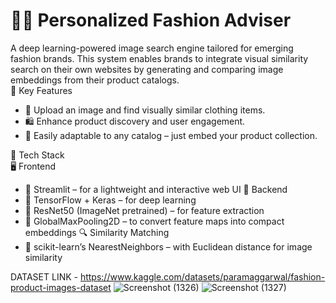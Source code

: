 # 👗✨ Personalized Fashion Adviser
A deep learning-powered image search engine tailored for emerging fashion brands. This system enables brands to integrate visual similarity search on their own websites by generating and comparing image embeddings from their product catalogs.  
🚀 Key Features  
- 📸 Upload an image and find visually similar clothing items.
- 🛍️ Enhance product discovery and user engagement.
- 🔄 Easily adaptable to any catalog – just embed your product collection.  
  
🧰 Tech Stack  
🖥️ Frontend  
- 🎨 Streamlit – for a lightweight and interactive web UI
🧠 Backend  
- 🤖 TensorFlow + Keras – for deep learning
- 🧱 ResNet50 (ImageNet pretrained) – for feature extraction
- 📏 GlobalMaxPooling2D – to convert feature maps into compact embeddings
🔍 Similarity Matching  
- 🧮 scikit-learn’s NearestNeighbors – with Euclidean distance for image similarity

DATASET LINK - https://www.kaggle.com/datasets/paramaggarwal/fashion-product-images-dataset
![Screenshot (1326)](https://github.com/Kushmathur1206/Fashion-Recommendation-System/assets/99969817/b7216fc2-b23e-4c4a-9aa0-0d4d7938200e)
![Screenshot (1327)](https://github.com/Kushmathur1206/Fashion-Recommendation-System/assets/99969817/322458e1-12db-4730-87fe-64b099885168)
